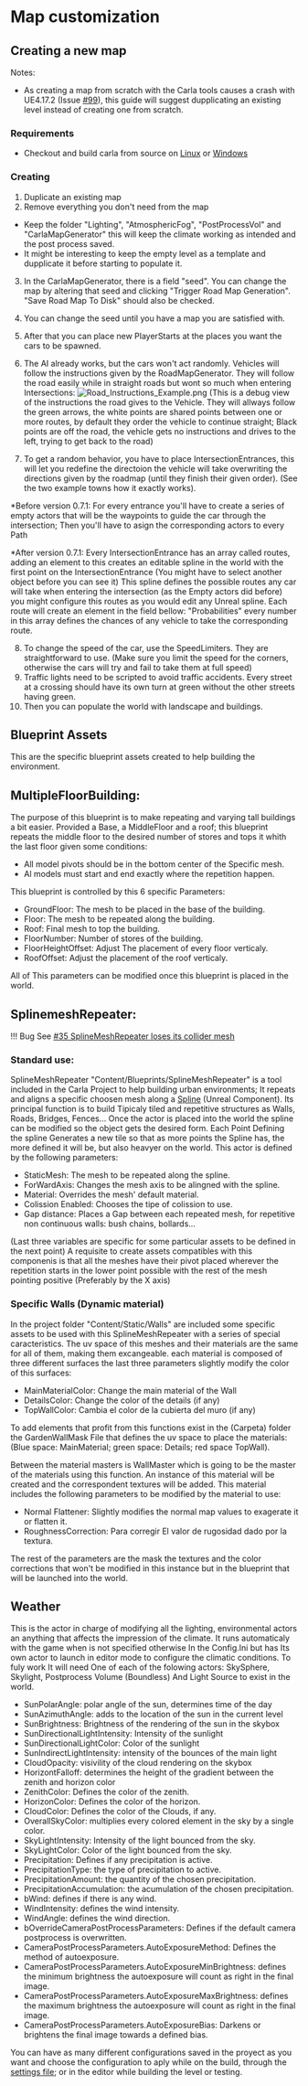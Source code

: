 # Map customization

## Creating a new map
Notes:
 - As creating a map from scratch with the Carla tools causes a crash with UE4.17.2 (Issue [#99](https://github.com/carla-simulator/carla/issues/99)),
this guide will suggest dupplicating an existing level instead of creating one from scratch.

### Requirements

 - Checkout and build carla from source on [Linux](how_to_build_on_linux.md) or [Windows](how_to_build_on_windows.md)

### Creating
1. Duplicate an existing map
2. Remove everything you don't need from the map
  - Keep the folder "Lighting", "AtmosphericFog", "PostProcessVol" and "CarlaMapGenerator" this will keep the climate working as intended and the post process saved.
  - It might be interesting to keep the empty level as a template and dupplicate it before starting to populate it.
3. In the CarlaMapGenerator, there is a field "seed". You can change the map by altering that seed and clicking "Trigger Road Map Generation". "Save Road Map To Disk" should also be checked.
4. You can change the seed until you have a map you are satisfied with.
5. After that you can place new PlayerStarts at the places you want the cars to be spawned.
6. The AI already works, but the cars won't act randomly. Vehicles will follow the instructions given by the RoadMapGenerator. They will follow the road easily while in straight roads but wont so much when entering Intersections:
![Road_Instructions_Example.png](img/Road_Instructions_Example.png)
  (This is a debug view of the instructions the road gives to the Vehicle. They will allways follow the green arrows, the white points are shared points between one or more routes, by default they order the vehicle to continue straight; Black points are off the road, the vehicle gets no instructions and drives to the left, trying to get back to the road)

7. To get a random behavior, you have to place IntersectionEntrances, this will let you redefine the directoion the vehicle will take overwriting the directions given by the roadmap (until they finish their given order). 
(See the two example towns how it exactly works). 

*Before version 0.7.1:
For every entrance you'll have to create a series of empty actors that will be the waypoints to guide the car through the intersection; Then you'll have to asign the corresponding actors to every Path

*After version 0.7.1:
Every IntersectionEntrance has an array called routes, adding an element to this creates an editable spline in the world with the first point on the IntersectionEntrance (You might have to select another object before you can see it) This spline defines the possible routes any car will take when entering the intersection (as the Empty actors did before) you might configure this routes as you would edit any Unreal spline. Each route will create an element in the field bellow: "Probabilities" every number in this array defines the chances of any vehicle to take the corresponding route.     

8. To change the speed of the car, use the SpeedLimiters. They are straightforward to use. (Make sure you limit the speed for the corners, otherwise the cars will try and fail to take them at full speed)
9. Traffic lights need to be scripted to avoid traffic accidents.
Every street at a crossing should have its own turn at green without the other streets having green.
10. Then you can populate the world with landscape and buildings.

## Blueprint Assets

This are the specific blueprint assets created to help building the environment.

## MultipleFloorBuilding:

The purpose of this blueprint is to make repeating and varying tall buildings a bit easier. Provided a Base, a MiddleFloor and a roof; this blueprint repeats the middle floor to the desired number of stores and tops it whith the last floor given some conditions:
  - All model pivots should be in the bottom center of the Specific mesh.
  - Al models must start and end exactly where the repetition happen.

This blueprint is controlled by this 6 specific Parameters:

  - GroundFloor: The mesh to be placed in the base of the building.
  - Floor: The mesh to be repeated along the building.
  - Roof: Final mesh to top the building.
  - FloorNumber: Number of stores of the building.
  - FloorHeightOffset: Adjust The placement of every floor verticaly.
  - RoofOffset: Adjust the placement of the roof verticaly.

All of This parameters can be modified once this blueprint is placed in the world.

## SplinemeshRepeater:

!!! Bug
    See [#35 SplineMeshRepeater loses its collider mesh](https://github.com/carla-simulator/carla/issues/35)
    
### Standard use:

SplineMeshRepeater "Content/Blueprints/SplineMeshRepeater" is a tool included in the Carla Project to help building urban environments; It repeats and aligns a specific choosen mesh along a [Spline](https://docs.unrealengine.com/latest/INT/Engine/BlueprintSplines/Reference/SplineEditorTool/index.html) (Unreal Component). Its principal function is to build Tipicaly tiled and repetitive structures as Walls, Roads, Bridges, Fences... Once the actor is placed into the world the spline can be modified so the object gets the desired form. Each Point Defining the spline Generates a new tile so that as more points the Spline has, the more defined it will be, but also heavyer on the world. This actor is defined by the following parameters:


  - StaticMesh: The mesh to be repeated along the spline.
  - ForWardAxis: Changes the mesh axis to be alingned with the spline.
  - Material: Overrides the mesh' default material.
  - Colission Enabled: Chooses the tipe of colission to use.
  - Gap distance: Places a Gap between each repeated mesh, for repetitive non continuous walls: bush chains, bollards...


(Last three variables are specific for some particular assets to be defined in the next point) A requisite to create assets compatibles with this componenis is that all the meshes have their pivot placed wherever the repetition starts in the lower point possible with the rest of the mesh pointing positive (Preferably by the X axis)


### Specific Walls (Dynamic material)

In the project folder "Content/Static/Walls" are included some specific assets to be used with this SplineMeshRepeater with a series of special caracteristics. The uv space of this meshes and their materials are the same for all of them, making them excangeable. each material is composed of three different surfaces the last three parameters slightly modify the color of this surfaces:

  - MainMaterialColor: Change the main material of the Wall
  - DetailsColor: Change the color of the details (if any)
  - TopWallColor: Cambia el color de la cubierta del muro (if any)

   To add elements that profit from this functions exist in the (Carpeta) folder the GardenWallMask File that defines the uv space to place the materials: (Blue space: MainMaterial; green space: Details; red space TopWall).

Between the material masters is WallMaster which is going to be the master of the materials using this function. An instance of this material will be created and the correspondent textures will be added. This material includes the following parameters to be modified by the material to use:

  - Normal Flattener: Slightly modifies the normal map values to exagerate it or flatten it.
  - RoughnessCorrection: Para corregir El valor de rugosidad dado por la textura.

  The rest of the parameters are the mask the textures and the color corrections that won't be modified in this instance but in the blueprint that will be launched into the world.




## Weather
This is the actor in charge of modifying all the lighting, environmental actors an anything that affects the impression of the climate. It runs automaticaly with the game when is not specified otherwise In the Config.Ini but has Its own actor to launch in editor mode to configure the climatic conditions. To fuly work It will need One of each of the folowing actors: SkySphere, Skylight, Postprocess Volume (Boundless) And Light Source to exist in the world.

  - SunPolarAngle: polar angle of the sun, determines time of the day
  - SunAzimuthAngle: adds to the location of the sun in the current level
  - SunBrightness: Brightness of the rendering of the sun in the skybox
  - SunDirectionalLightIntensity: Intensity of the sunlight
  - SunDirectionalLightColor: Color of the sunlight
  - SunIndirectLightIntensity: intensity of the bounces of the main light
  - CloudOpacity: visivility of the cloud rendering on the skybox
  - HorizontFalloff: determines the height of the gradient between the zenith and horizon color
  - ZenithColor: Defines the color of the zenith.
  - HorizonColor: Defines the color of the horizon.
  - CloudColor: Defines the color of the Clouds, if any.
  - OverallSkyColor: multiplies every colored element in the sky by a single color.
  - SkyLightIntensity: Intensity of the light bounced from the sky.
  - SkyLightColor: Color of the light bounced from the sky.
  - Precipitation: Defines if any precipitation is active.
  - PrecipitationType: the type of precipitation to active.
  - PrecipitationAmount: the quantity of the chosen precipitation.
  - PrecipitationAccumulation: the acumulation of the chosen precipitation.
  - bWind: defines if there is any wind.
  - WindIntensity: defines the wind intensity.
  - WindAngle: defines the wind direction.
  - bOverrideCameraPostProcessParameters: Defines if the default camera postprocess is overwritten.
  - CameraPostProcessParameters.AutoExposureMethod: Defines the method of autoexposure.
  - CameraPostProcessParameters.AutoExposureMinBrightness: defines the minimum brightness the autoexposure will count as right in the final image.
  - CameraPostProcessParameters.AutoExposureMaxBrightness: defines the maximum brightness the autoexposure will count as right in the final image.
  - CameraPostProcessParameters.AutoExposureBias: Darkens or brightens the final image towards a defined bias.


You can have as many different configurations saved in the proyect as you want and choose the configuration to aply while on the build, through the [settings file](carla_settings.md); or in the editor while building the level or testing.
